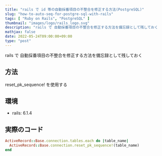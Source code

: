 ```yaml
---
title: "rails で id 等の自動採番項目の不整合を修正する方法(PostgreSQL)"
slug: "how-to-auto-seq-for-postgre-sql-with-rails"
tags: [ "Ruby on Rails", "PostgreSQL" ]
thumbnail: "images/logo/rails_logo.svg"
description: "rails で 自動採番項目の不整合を修正する方法を備忘録として残しておく"
mathjax: false
date: 2022-05-24T09:00:00+09:00
type: "post"
---
```


rails で 自動採番項目の不整合を修正する方法を備忘録として残しておく

## 方法

reset_pk_sequence! を使用する

## 環境

* rails: 6.1.4

## 実際のコード

```rb
ActiveRecord::Base.connection.tables.each do |table_name|
  ActiveRecord::Base.connection.reset_pk_sequence!(table_name)
end
```
